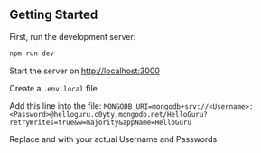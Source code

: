 ## Getting Started

First, run the development server:

```bash
npm run dev
```

Start the server on [http://localhost:3000](http://localhost:3000)

Create a `.env.local` file

Add this line into the file:
`MONGODB_URI=mongodb+srv://<Username>:<Password>@helloguru.c0yty.mongodb.net/HelloGuru?retryWrites=true&w=majority&appName=HelloGuru`

Replace <Username> and <Password> with your actual Username and Passwords
